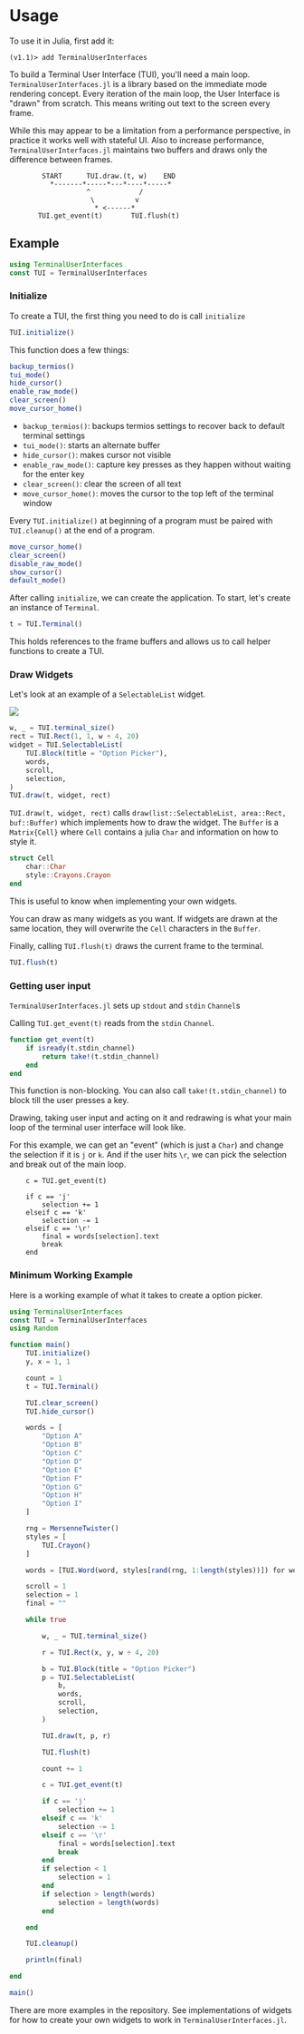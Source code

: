 # Usage

To use it in Julia, first add it:

```
(v1.1)> add TerminalUserInterfaces
```

To build a Terminal User Interface (TUI), you'll need a main loop.
`TerminalUserInterfaces.jl` is a library based on the immediate mode rendering concept.
Every iteration of the main loop, the User Interface is "drawn" from scratch.
This means writing out text to the screen every frame.

While this may appear to be a limitation from a performance perspective, in practice it works well with stateful UI.
Also to increase performance, `TerminalUserInterfaces.jl` maintains two buffers and draws only the difference between frames.


```
        START      TUI.draw.(t, w)    END
          *-------*-----*---*----*-----*
                   ^            /
                    \          v
                     * <------*
       TUI.get_event(t)       TUI.flush(t)
```

## Example

```julia
using TerminalUserInterfaces
const TUI = TerminalUserInterfaces
```

### Initialize

To create a TUI, the first thing you need to do is call `initialize`


```julia
TUI.initialize()
```

This function does a few things:

```julia
backup_termios()
tui_mode()
hide_cursor()
enable_raw_mode()
clear_screen()
move_cursor_home()
```

- `backup_termios()`: backups termios settings to recover back to default terminal settings
- `tui_mode()`: starts an alternate buffer
- `hide_cursor()`: makes cursor not visible
- `enable_raw_mode()`: capture key presses as they happen without waiting for the enter key
- `clear_screen()`: clear the screen of all text
- `move_cursor_home()`: moves the cursor to the top left of the terminal window

Every `TUI.initialize()` at beginning of a program must be paired with `TUI.cleanup()` at the end of a program.

```julia
move_cursor_home()
clear_screen()
disable_raw_mode()
show_cursor()
default_mode()
```

After calling `initialize`, we can create the application.
To start, let's create an instance of `Terminal`.

```julia
t = TUI.Terminal()
```

This holds references to the frame buffers and allows us to call helper functions to create a TUI.

### Draw Widgets

Let's look at an example of a `SelectableList` widget.

![](https://user-images.githubusercontent.com/1813121/74565866-15daa600-4f6a-11ea-8d4a-58ec8e7679a1.gif)

```julia
w, _ = TUI.terminal_size()
rect = TUI.Rect(1, 1, w ÷ 4, 20)
widget = TUI.SelectableList(
    TUI.Block(title = "Option Picker"),
    words,
    scroll,
    selection,
)
TUI.draw(t, widget, rect)
```

`TUI.draw(t, widget, rect)` calls `draw(list::SelectableList, area::Rect, buf::Buffer)` which implements how to draw the widget.
The `Buffer` is a `Matrix{Cell}` where `Cell` contains a julia `Char` and information on how to style it.

```julia
struct Cell
    char::Char
    style::Crayons.Crayon
end
```

This is useful to know when implementing your own widgets.

You can draw as many widgets as you want. If widgets are drawn at the same location, they will overwrite the `Cell` characters in the `Buffer`.

Finally, calling `TUI.flush(t)` draws the current frame to the terminal.

```julia
TUI.flush(t)
```

### Getting user input

`TerminalUserInterfaces.jl` sets up `stdout` and `stdin` `Channel`s

Calling `TUI.get_event(t)` reads from the `stdin` `Channel`.

```julia
function get_event(t)
    if isready(t.stdin_channel)
        return take!(t.stdin_channel)
    end
end
```

This function is non-blocking. You can also call `take!(t.stdin_channel)` to block till the user presses a key.

Drawing, taking user input and acting on it and redrawing is what your main loop of the terminal user interface will look like.

For this example, we can get an "event" (which is just a `Char`) and change the selection if it is `j` or `k`.
And if the user hits `\r`, we can pick the selection and break out of the main loop.

```
    c = TUI.get_event(t)

    if c == 'j'
        selection += 1
    elseif c == 'k'
        selection -= 1
    elseif c == '\r'
        final = words[selection].text
        break
    end
```

### Minimum Working Example

Here is a working example of what it takes to create a option picker.

```julia
using TerminalUserInterfaces
const TUI = TerminalUserInterfaces
using Random

function main()
    TUI.initialize()
    y, x = 1, 1

    count = 1
    t = TUI.Terminal()

    TUI.clear_screen()
    TUI.hide_cursor()

    words = [
        "Option A"
        "Option B"
        "Option C"
        "Option D"
        "Option E"
        "Option F"
        "Option G"
        "Option H"
        "Option I"
    ]

    rng = MersenneTwister()
    styles = [
        TUI.Crayon()
    ]

    words = [TUI.Word(word, styles[rand(rng, 1:length(styles))]) for word in words]

    scroll = 1
    selection = 1
    final = ""

    while true

        w, _ = TUI.terminal_size()

        r = TUI.Rect(x, y, w ÷ 4, 20)

        b = TUI.Block(title = "Option Picker")
        p = TUI.SelectableList(
            b,
            words,
            scroll,
            selection,
        )

        TUI.draw(t, p, r)

        TUI.flush(t)

        count += 1

        c = TUI.get_event(t)

        if c == 'j'
            selection += 1
        elseif c == 'k'
            selection -= 1
        elseif c == '\r'
            final = words[selection].text
            break
        end
        if selection < 1
            selection = 1
        end
        if selection > length(words)
            selection = length(words)
        end

    end

    TUI.cleanup()

    println(final)

end

main()
```

There are more examples in the repository.
See implementations of widgets for how to create your own widgets to work in `TerminalUserInterfaces.jl`.
